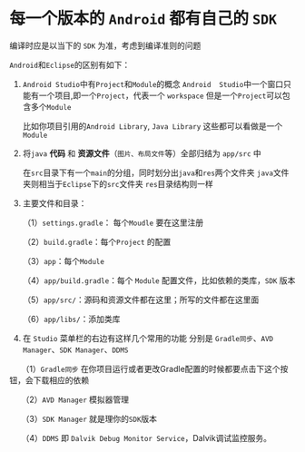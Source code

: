 每一个版本的 `Android` 都有自己的 `SDK`
===============

编译时应是以当下的 `SDK` 为准，考虑到编译准则的问题

`Android`和`Eclipse`的区别有如下：

1. `Android Studio`中有`Project`和`Module`的概念
    `Android  Studio`中一个窗口只能有一个项目,即一个`Project`，代表一个 `workspace`
    但是一个`Project`可以包含多个`Module`

    比如你项目引用的`Android Library`, `Java Library`
    这些都可以看做是一个 `Module`

2. 将`java` **代码** 和 **资源文件**（`图片、布局文件`等）全部归结为 `app/src` 中

    在`src`目录下有一个`main`的分组，同时划分出`java`和`res`两个文件夹
    `java`文件夹则相当于`Eclipse`下的`src`文件夹
    `res`目录结构则一样

3. 主要文件和目录：

    （1）`settings.gradle`： 每个`Moudle` 要在这里注册

    （2）`build.gradle`：每个`Project` 的配置

    （3）`app`：每个`Module`

    （4）`app/build.gradle`：每个 `Module` 配置文件，比如依赖的类库，`SDK` 版本

    （5）`app/src/`：源码和资源文件都在这里；所写的文件都在这里面

    （6）`app/libs/`：添加类库

4. 在 `Studio` 菜单栏的右边有这样几个常用的功能
    分别是 `Gradle同步`、`AVD Manager`、`SDK Manager`、`DDMS`

　　（1）`Gradle同步` 在你项目运行或者更改Gradle配置的时候都要点击下这个按钮，会下载相应的依赖

　　（2）`AVD Manager` 模拟器管理

　　（3）`SDK Manager` 就是理你的`SDK`版本

　　（4）`DDMS` 即 `Dalvik Debug Monitor Service`，Dalvik调试监控服务。